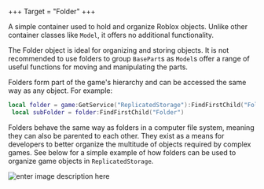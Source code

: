 +++
Target = "Folder"
+++

A simple container used to hold and organize Roblox objects. Unlike other container classes like `Model`, it offers no additional functionality.The Folder object is ideal for organizing and storing objects. It is not recommended to use folders to group `BasePart`s as `Model`s offer a range of useful functions for moving and manipulating the parts.Folders form part of the game's hierarchy and can be accessed the same way as any object. For example:```lualocal folder = game:GetService("ReplicatedStorage"):FindFirstChild("Folder") local subFolder = folder:FindFirstChild("Folder")```Folders behave the same way as folders in a computer file system, meaning they can also be parented to each other. They exist as a means for developers to better organize the multitude of objects required by complex games. See below for a simple example of how folders can be used to organize game objects in `ReplicatedStorage`.![enter image description here][1][1]: https://developer.roblox.com/assets/blta82462d9370edb83/Folders_-_Copy.png